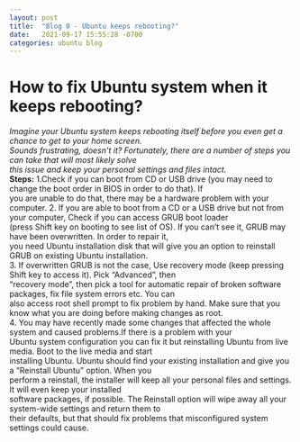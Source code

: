 ```yaml
---
layout: post
title:  "Blog 0 - Ubuntu keeps rebooting?"
date:   2021-09-17 15:55:28 -0700
categories: ubuntu blog
---
```

<H1>How to fix Ubuntu system when it keeps rebooting?</H1>
<i>Imagine your Ubuntu system keeps rebooting itself before you even get a chance to get to your home screen.<br> 
Sounds frustrating, doesn't it? Fortunately, there are a number of steps you can take that will most likely solve<br> 
this issue and keep your personal settings and files intact.</i><br>
<b>Steps:</b>
1.Check if you can boot from CD or USB drive (you may need to change the boot order in BIOS in order to do that). If<br> 
you are unable to do that, there may be a hardware problem with your computer.
2. If you are able to boot from a CD or a USB drive but not from your computer, Check if you can access GRUB boot loader<br>
(press Shift key on booting to see list of OS). If you can’t see it, GRUB may have been overwritten. In order to repair it,<br>you need Ubuntu installation disk that will give you an option to reinstall GRUB on existing Ubuntu installation.<br> 
3. If overwritten GRUB is not the case, Use recovery mode (keep pressing Shift key to access it). Pick “Advanced”, then<br>
 “recovery mode”, then pick a tool for automatic repair of broken software packages, fix file system errors etc. You can<br> 
also access root shell prompt to fix problem by hand. Make sure that you know what you are doing before making changes as root.<br>
4. You may have recently made some changes that affected the whole system and caused problems.If there is a problem with your<br> 
Ubuntu system configuration you can fix it but reinstalling Ubuntu from live media. Boot to the live media and start<br> 
installing Ubuntu. Ubuntu should find your existing installation and give you a “Reinstall Ubuntu” option. When you<br> 
perform a reinstall, the installer will keep all your personal files and settings. It will even keep your installed<br> 
software packages, if possible. The Reinstall option will wipe away all your system-wide settings and return them to<br> 
their defaults, but that should fix problems that misconfigured system settings could cause.

